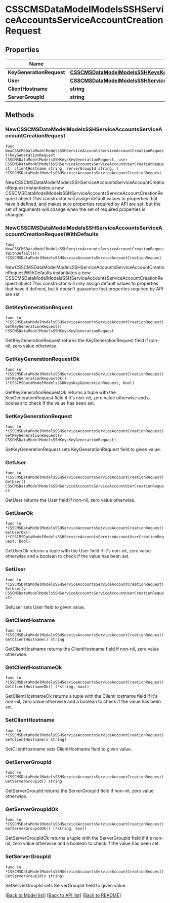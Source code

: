 # CSSCMSDataModelModelsSSHServiceAccountsServiceAccountCreationRequest

## Properties

Name | Type | Description | Notes
------------ | ------------- | ------------- | -------------
**KeyGenerationRequest** | [**CSSCMSDataModelModelsSSHKeysKeyGenerationRequest**](CSSCMSDataModelModelsSSHKeysKeyGenerationRequest.md) |  | 
**User** | [**CSSCMSDataModelModelsSSHServiceAccountsServiceAccountUserCreationRequest**](CSSCMSDataModelModelsSSHServiceAccountsServiceAccountUserCreationRequest.md) |  | 
**ClientHostname** | **string** |  | 
**ServerGroupId** | **string** |  | 

## Methods

### NewCSSCMSDataModelModelsSSHServiceAccountsServiceAccountCreationRequest

`func NewCSSCMSDataModelModelsSSHServiceAccountsServiceAccountCreationRequest(keyGenerationRequest CSSCMSDataModelModelsSSHKeysKeyGenerationRequest, user CSSCMSDataModelModelsSSHServiceAccountsServiceAccountUserCreationRequest, clientHostname string, serverGroupId string, ) *CSSCMSDataModelModelsSSHServiceAccountsServiceAccountCreationRequest`

NewCSSCMSDataModelModelsSSHServiceAccountsServiceAccountCreationRequest instantiates a new CSSCMSDataModelModelsSSHServiceAccountsServiceAccountCreationRequest object
This constructor will assign default values to properties that have it defined,
and makes sure properties required by API are set, but the set of arguments
will change when the set of required properties is changed

### NewCSSCMSDataModelModelsSSHServiceAccountsServiceAccountCreationRequestWithDefaults

`func NewCSSCMSDataModelModelsSSHServiceAccountsServiceAccountCreationRequestWithDefaults() *CSSCMSDataModelModelsSSHServiceAccountsServiceAccountCreationRequest`

NewCSSCMSDataModelModelsSSHServiceAccountsServiceAccountCreationRequestWithDefaults instantiates a new CSSCMSDataModelModelsSSHServiceAccountsServiceAccountCreationRequest object
This constructor will only assign default values to properties that have it defined,
but it doesn't guarantee that properties required by API are set

### GetKeyGenerationRequest

`func (o *CSSCMSDataModelModelsSSHServiceAccountsServiceAccountCreationRequest) GetKeyGenerationRequest() CSSCMSDataModelModelsSSHKeysKeyGenerationRequest`

GetKeyGenerationRequest returns the KeyGenerationRequest field if non-nil, zero value otherwise.

### GetKeyGenerationRequestOk

`func (o *CSSCMSDataModelModelsSSHServiceAccountsServiceAccountCreationRequest) GetKeyGenerationRequestOk() (*CSSCMSDataModelModelsSSHKeysKeyGenerationRequest, bool)`

GetKeyGenerationRequestOk returns a tuple with the KeyGenerationRequest field if it's non-nil, zero value otherwise
and a boolean to check if the value has been set.

### SetKeyGenerationRequest

`func (o *CSSCMSDataModelModelsSSHServiceAccountsServiceAccountCreationRequest) SetKeyGenerationRequest(v CSSCMSDataModelModelsSSHKeysKeyGenerationRequest)`

SetKeyGenerationRequest sets KeyGenerationRequest field to given value.


### GetUser

`func (o *CSSCMSDataModelModelsSSHServiceAccountsServiceAccountCreationRequest) GetUser() CSSCMSDataModelModelsSSHServiceAccountsServiceAccountUserCreationRequest`

GetUser returns the User field if non-nil, zero value otherwise.

### GetUserOk

`func (o *CSSCMSDataModelModelsSSHServiceAccountsServiceAccountCreationRequest) GetUserOk() (*CSSCMSDataModelModelsSSHServiceAccountsServiceAccountUserCreationRequest, bool)`

GetUserOk returns a tuple with the User field if it's non-nil, zero value otherwise
and a boolean to check if the value has been set.

### SetUser

`func (o *CSSCMSDataModelModelsSSHServiceAccountsServiceAccountCreationRequest) SetUser(v CSSCMSDataModelModelsSSHServiceAccountsServiceAccountUserCreationRequest)`

SetUser sets User field to given value.


### GetClientHostname

`func (o *CSSCMSDataModelModelsSSHServiceAccountsServiceAccountCreationRequest) GetClientHostname() string`

GetClientHostname returns the ClientHostname field if non-nil, zero value otherwise.

### GetClientHostnameOk

`func (o *CSSCMSDataModelModelsSSHServiceAccountsServiceAccountCreationRequest) GetClientHostnameOk() (*string, bool)`

GetClientHostnameOk returns a tuple with the ClientHostname field if it's non-nil, zero value otherwise
and a boolean to check if the value has been set.

### SetClientHostname

`func (o *CSSCMSDataModelModelsSSHServiceAccountsServiceAccountCreationRequest) SetClientHostname(v string)`

SetClientHostname sets ClientHostname field to given value.


### GetServerGroupId

`func (o *CSSCMSDataModelModelsSSHServiceAccountsServiceAccountCreationRequest) GetServerGroupId() string`

GetServerGroupId returns the ServerGroupId field if non-nil, zero value otherwise.

### GetServerGroupIdOk

`func (o *CSSCMSDataModelModelsSSHServiceAccountsServiceAccountCreationRequest) GetServerGroupIdOk() (*string, bool)`

GetServerGroupIdOk returns a tuple with the ServerGroupId field if it's non-nil, zero value otherwise
and a boolean to check if the value has been set.

### SetServerGroupId

`func (o *CSSCMSDataModelModelsSSHServiceAccountsServiceAccountCreationRequest) SetServerGroupId(v string)`

SetServerGroupId sets ServerGroupId field to given value.



[[Back to Model list]](../README.md#documentation-for-models) [[Back to API list]](../README.md#documentation-for-api-endpoints) [[Back to README]](../README.md)


